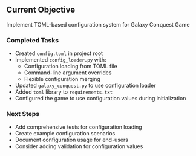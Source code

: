 ## Current Objective
Implement TOML-based configuration system for Galaxy Conquest Game

### Completed Tasks
- Created `config.toml` in project root
- Implemented `config_loader.py` with:
  * Configuration loading from TOML file
  * Command-line argument overrides
  * Flexible configuration merging
- Updated `galaxy_conquest.py` to use configuration loader
- Added `toml` library to `requirements.txt`
- Configured the game to use configuration values during initialization

### Next Steps
- Add comprehensive tests for configuration loading
- Create example configuration scenarios
- Document configuration usage for end-users
- Consider adding validation for configuration values
